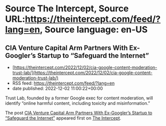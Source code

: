 # Source The Intercept, Source URL:https://theintercept.com/feed/?lang=en, Source language: en-US

## CIA Venture Capital Arm Partners With Ex-Googler’s Startup to “Safeguard the Internet”
 - [https://theintercept.com/2022/12/02/cia-google-content-moderation-trust-lab/](https://theintercept.com/2022/12/02/cia-google-content-moderation-trust-lab/)
 - RSS feed: https://theintercept.com/feed/?lang=en
 - date published: 2022-12-02 11:00:22+00:00

<p>Trust Lab, founded by a former Google exec for content moderation, will identify “online harmful content, including toxicity and misinformation.”</p>
<p>The post <a href="https://theintercept.com/2022/12/02/cia-google-content-moderation-trust-lab/" rel="nofollow">CIA Venture Capital Arm Partners With Ex-Googler’s Startup to “Safeguard the Internet”</a> appeared first on <a href="https://theintercept.com" rel="nofollow">The Intercept</a>.</p>
